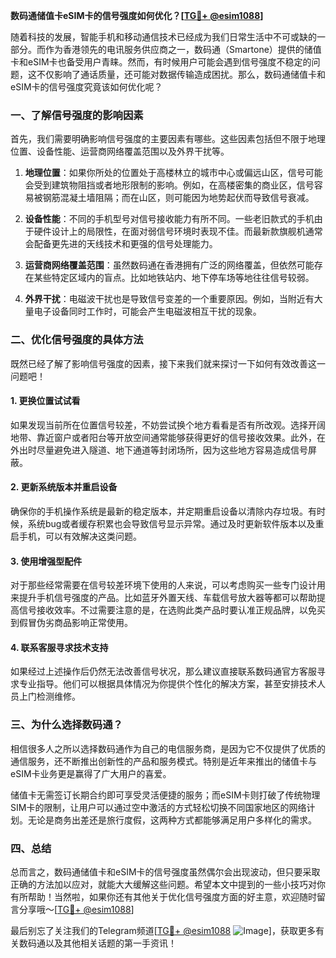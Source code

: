 **数码通储值卡eSIM卡的信号强度如何优化？[[TG💪+ @esim1088](https://t.me/s/esim1088)]**

随着科技的发展，智能手机和移动通信技术已经成为我们日常生活中不可或缺的一部分。而作为香港领先的电讯服务供应商之一，数码通（Smartone）提供的储值卡和eSIM卡也备受用户青睐。然而，有时候用户可能会遇到信号强度不稳定的问题，这不仅影响了通话质量，还可能对数据传输造成困扰。那么，数码通储值卡和eSIM卡的信号强度究竟该如何优化呢？

### 一、了解信号强度的影响因素

首先，我们需要明确影响信号强度的主要因素有哪些。这些因素包括但不限于地理位置、设备性能、运营商网络覆盖范围以及外界干扰等。

1. **地理位置**：如果你所处的位置处于高楼林立的城市中心或偏远山区，信号可能会受到建筑物阻挡或者地形限制的影响。例如，在高楼密集的商业区，信号容易被钢筋混凝土墙阻隔；而在山区，则可能因为地势起伏而导致信号衰减。
   
2. **设备性能**：不同的手机型号对信号接收能力有所不同。一些老旧款式的手机由于硬件设计上的局限性，在面对弱信号环境时表现不佳。而最新款旗舰机通常会配备更先进的天线技术和更强的信号处理能力。

3. **运营商网络覆盖范围**：虽然数码通在香港拥有广泛的网络覆盖，但依然可能存在某些特定区域内的盲点。比如地铁站内、地下停车场等地往往信号较弱。

4. **外界干扰**：电磁波干扰也是导致信号变差的一个重要原因。例如，当附近有大量电子设备同时工作时，可能会产生电磁波相互干扰的现象。

### 二、优化信号强度的具体方法

既然已经了解了影响信号强度的因素，接下来我们就来探讨一下如何有效改善这一问题吧！

#### 1. 更换位置试试看

如果发现当前所在位置信号较差，不妨尝试换个地方看看是否有所改观。选择开阔地带、靠近窗户或者阳台等开放空间通常能够获得更好的信号接收效果。此外，在外出时尽量避免进入隧道、地下通道等封闭场所，因为这些地方容易造成信号屏蔽。

#### 2. 更新系统版本并重启设备

确保你的手机操作系统是最新的稳定版本，并定期重启设备以清除内存垃圾。有时候，系统bug或者缓存积累也会导致信号显示异常。通过及时更新软件版本以及重启手机，可以有效解决这类问题。

#### 3. 使用增强型配件

对于那些经常需要在信号较差环境下使用的人来说，可以考虑购买一些专门设计用来提升手机信号强度的产品。比如蓝牙外置天线、车载信号放大器等都可以帮助提高信号接收效率。不过需要注意的是，在选购此类产品时要认准正规品牌，以免买到假冒伪劣商品影响正常使用。

#### 4. 联系客服寻求技术支持

如果经过上述操作后仍然无法改善信号状况，那么建议直接联系数码通官方客服寻求专业指导。他们可以根据具体情况为你提供个性化的解决方案，甚至安排技术人员上门检测维修。

### 三、为什么选择数码通？

相信很多人之所以选择数码通作为自己的电信服务商，是因为它不仅提供了优质的通信服务，还不断推出创新性的产品和服务模式。特别是近年来推出的储值卡与eSIM卡业务更是赢得了广大用户的喜爱。

储值卡无需签订长期合约即可享受灵活便捷的服务；而eSIM卡则打破了传统物理SIM卡的限制，让用户可以通过空中激活的方式轻松切换不同国家地区的网络计划。无论是商务出差还是旅行度假，这两种方式都能够满足用户多样化的需求。

### 四、总结

总而言之，数码通储值卡和eSIM卡的信号强度虽然偶尔会出现波动，但只要采取正确的方法加以应对，就能大大缓解这些问题。希望本文中提到的一些小技巧对你有所帮助！当然啦，如果你还有其他关于优化信号强度方面的好主意，欢迎随时留言分享哦～[[TG💪+ @esim1088](https://t.me/s/esim1088)]

最后别忘了关注我们的Telegram频道[[TG💪+ @esim1088](https://t.me/s/esim1088) ![Image](https://i.postimg.cc/4NQfJmqS/Snipaste-2025-05-13-00-14-12.png)]，获取更多有关数码通以及其他相关话题的第一手资讯！